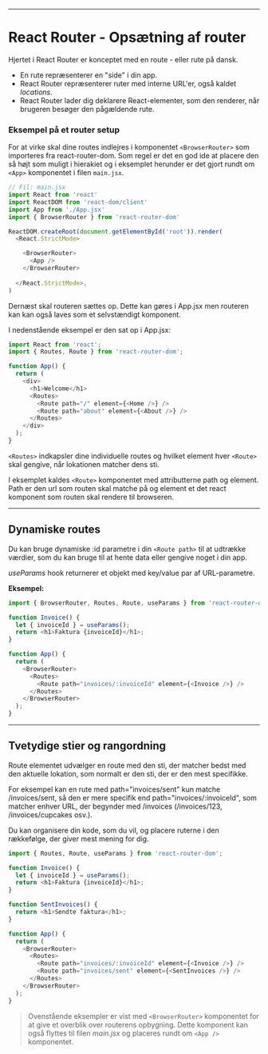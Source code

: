 ___
# React Router - Opsætning af router

Hjertet i React Router er konceptet med en route - eller rute på dansk. 

* En rute repræsenterer en "side" i din app. 
* React Router repræsenterer ruter med interne URL'er, også kaldet *locations*. 
* React Router lader dig deklarere React-elementer, som den renderer, når brugeren besøger den pågældende rute.

### Eksempel på et router setup

For at virke skal dine routes indlejres i komponentet `<BrowserRouter>` som importeres fra react-router-dom. Som regel er det en god ide at placere den så højt som muligt i hierakiet og i eksemplet herunder er det gjort rundt om `<App>` komponentet i filen `main.jsx`. 

```js
// Fil: main.jsx
import React from 'react'
import ReactDOM from 'react-dom/client'
import App from './App.jsx'
import { BrowserRouter } from 'react-router-dom'

ReactDOM.createRoot(document.getElementById('root')).render(
  <React.StrictMode>

    <BrowserRouter>
      <App />
    </BrowserRouter>
  
  </React.StrictMode>,
)
```
Dernæst skal routeren sættes op. Dette kan gøres i App.jsx men routeren kan kan også laves som et selvstændigt komponent.

I nedenstående eksempel er den sat op i App.jsx:
```js
import React from 'react';
import { Routes, Route } from 'react-router-dom';

function App() {
  return (
    <div>
      <h1>Welcome</h1>
      <Routes>
        <Route path="/" element={<Home />} />
        <Route path="about" element={<About />} />
      </Routes>
    </div>
  );
}
```
`<Routes>` indkapsler dine individuelle routes og hvilket element hver `<Route>` skal gengive, når lokationen  matcher dens sti.

I eksemplet kaldes `<Route>` komponentet med attributterne path og element. Path er den url som routen skal matche på og element et det react komponent som routen skal rendere til browseren.
___
## Dynamiske routes
Du kan bruge dynamiske :id parametre i din `<Route path>` til at udtrække værdier, som du kan bruge til at hente data eller gengive noget i din app. 

*useParams* hook returnerer et objekt med key/value par af URL-parametre.

**Eksempel:**
```js
import { BrowserRouter, Routes, Route, useParams } from 'react-router-dom';

function Invoice() {
  let { invoiceId } = useParams();
  return <h1>Faktura {invoiceId}</h1>;
}

function App() {
  return (
    <BrowserRouter>
      <Routes>
        <Route path="invoices/:invoiceId" element={<Invoice />} />
      </Routes>
    </BrowserRouter>
  );
}
```
___
## Tvetydige stier og rangordning
Route elementet udvælger en route med den sti, der matcher bedst med den aktuelle lokation, som normalt er den sti, der er den mest specifikke.

For eksempel kan en rute med path="invoices/sent" kun matche /invoices/sent, så den er mere specifik end path="invoices/:invoiceId", som matcher enhver URL, der begynder med /invoices (/invoices/123, /invoices/cupcakes osv.). 

Du kan organisere din kode, som du vil, og placere ruterne i den rækkefølge, der giver mest mening for dig.
```js
import { Routes, Route, useParams } from 'react-router-dom';

function Invoice() {
  let { invoiceId } = useParams();
  return <h1>Faktura {invoiceId}</h1>;
}

function SentInvoices() {
  return <h1>Sendte faktura</h1>;
}

function App() {
  return (
    <BrowserRouter>
      <Routes>
        <Route path="invoices/:invoiceId" element={<Invoice />} />
        <Route path="invoices/sent" element={<SentInvoices />} />
      </Routes>
    </BrowserRouter>
  );
}
```
> Ovenstående eksempler er vist med `<BrowserRouter>` komponentet for at give et overblik over routerens opbygning. Dette komponent kan også flyttes til filen *main.jsx* og placeres rundt om `<App />` komponentet.